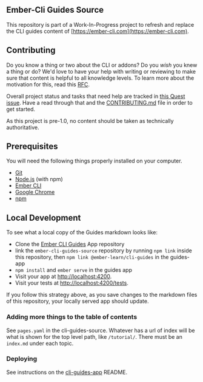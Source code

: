 ## Ember-Cli Guides Source

This repository is part of a Work-In-Progress project to refresh and replace the CLI guides content of [https://ember-cli.com](https://ember-cli.com).

## Contributing

Do you know a thing or two about the CLI or addons? Do you _wish_ you knew a thing or do?  We'd love to have your help with writing or reviewing to make sure that content is helpful to all knowledge levels. To learn more about the motivation for this, read this [RFC](https://github.com/jenweber/rfcs-1/blob/cli-guides/active/0000-cli-guides.md).

Overall project status and tasks that need help are tracked in [this Quest issue](https://github.com/ember-learn/cli-guides-source/issues/3). Have a read through that and the [CONTRIBUTING.md](CONTRIBUTING.md) file in order to get started.

As this project is pre-1.0, no content should be taken as technically authoritative.

## Prerequisites

You will need the following things properly installed on your computer.

* [Git](https://git-scm.com/)
* [Node.js](https://nodejs.org/) (with npm)
* [Ember CLI](https://ember-cli.com/)
* [Google Chrome](https://google.com/chrome/)
* [npm](https://docs.npmjs.com/cli/install)

## Local Development

To see what a local copy of the Guides markdown looks like:

* Clone the [Ember CLI Guides](https://github.com/ember-learn/cli-guides-app) App repository
* link the `ember-cli-guides-source` repository by running `npm link` inside this repository, then `npm link @ember-learn/cli-guides` in the guides-app
* `npm install` and `ember serve` in the guides app
* Visit your app at [http://localhost:4200](http://localhost:4200).
* Visit your tests at [http://localhost:4200/tests](http://localhost:4200/tests).

If you follow this strategy above, as you save changes to
the markdown files of this repository, your locally served
app should update.

### Adding more things to the table of contents

See `pages.yaml` in the cli-guides-source. Whatever has a url of index will be what is shown for the top level path, like `/tutorial/`. There must be an `index.md` under each topic.

### Deploying

See instructions on the [cli-guides-app](https://github.com/ember-learn/cli-guides-app) README.
